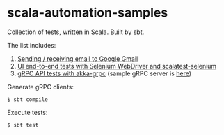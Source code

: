 # scala-automation-samples

Collection of tests, written in Scala. Built by sbt. 

The list includes:
1. [Sending / receiving email to Google Gmail](/src/test/scala/email/MailApiTest.scala)
2. [UI end-to-end tests with Selenium WebDriver and scalatest-selenium](/src/test/scala/ui/BlogTest.scala)
3. [gRPC API tests with akka-grpc](/src/test/scala/example/myapp/helloworld/GreeterServiceApiTest.scala) (sample gRPC server is [here](https://github.com/alexromanov/server-grpc-sample))
    

Generate gRPC clients:
```console
$ sbt compile
```

Execute tests:
```console
$ sbt test
```

